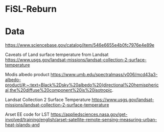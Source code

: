 # FiSL-Reburn


# Data 
https://www.sciencebase.gov/catalog/item/546e6655e4b0fc7976e4e89e

Caveats of Land surface temperature from Landsat https://www.usgs.gov/landsat-missions/landsat-collection-2-surface-temperature

Modis albedo product https://www.umb.edu/spectralmass/v006/mcd43a3-albedo-product/#:~:text=Black%2Dsky%20albedo%20(directional%20hemispherical,the%20diffuse%20component%20is%20isotropic.

Landsat Collection 2 Surface Temperature https://www.usgs.gov/landsat-missions/landsat-collection-2-surface-temperature

Arset EE code for LST https://appliedsciences.nasa.gov/get-involved/training/english/arset-satellite-remote-sensing-measuring-urban-heat-islands-and